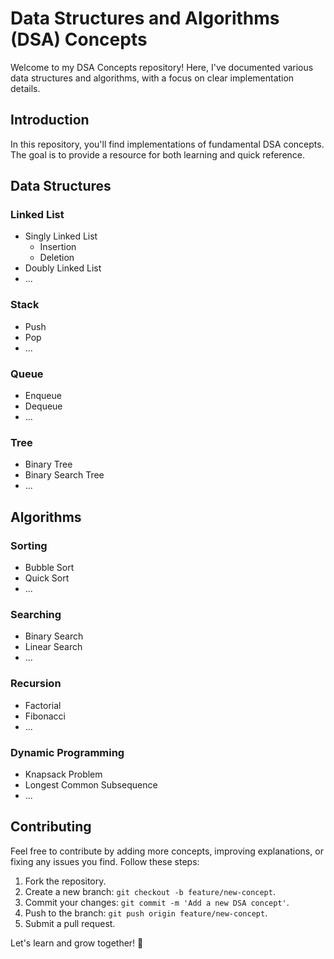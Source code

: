 # Data Structures and Algorithms (DSA) Concepts

Welcome to my DSA Concepts repository!  Here, I've documented various data structures and algorithms, with a focus on clear  implementation details.



## Introduction

In this repository, you'll find  implementations of fundamental DSA concepts. The goal is to provide a resource for both learning and quick reference.

## Data Structures



### Linked List

- Singly Linked List
    - Insertion 
    - Deletion
- Doubly Linked List
- ...

### Stack

- Push
- Pop
- ...

### Queue

- Enqueue
- Dequeue
- ...

### Tree

- Binary Tree
- Binary Search Tree
- ...

## Algorithms

### Sorting

- Bubble Sort
- Quick Sort
- ...

### Searching

- Binary Search
- Linear Search
- ...

### Recursion

- Factorial
- Fibonacci
- ...

### Dynamic Programming

- Knapsack Problem
- Longest Common Subsequence
- ...

## Contributing

Feel free to contribute by adding more concepts, improving explanations, or fixing any issues you find. Follow these steps:

1. Fork the repository.
2. Create a new branch: `git checkout -b feature/new-concept`.
3. Commit your changes: `git commit -m 'Add a new DSA concept'`.
4. Push to the branch: `git push origin feature/new-concept`.
5. Submit a pull request.

Let's learn and grow together! 🌱
